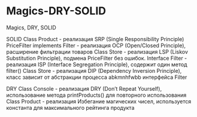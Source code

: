 # Magics-DRY-SOLID
Magics, DRY, SOLID

SOLID
Class Product - реализация SRP (Single Responsibility Principle)
PriceFilter implements Filter - реализация OCP (Open/Closed Principle), расширение фильтрации товаров
Class Store - реализация LSP (Liskov Substitution Principle), подмена PriceFilter без ошибок.
Interface Filter - реализация ISP (Interface Segregation Principle), содержит один метод filter()
Class Store - реализация DIP (Dependency Inversion Principle), класс зависит от абстракции процесса abkmnhfwbb интерфейса Filter

DRY
Class Console - реализация DRY (Don’t Repeat Yourself), использование метода printProducts() для повторного использования
Class Product - реализация Избегание магических чисел, используется константа для максимального рейтинга продукта
